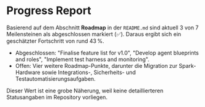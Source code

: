 # Progress Report

Basierend auf dem Abschnitt **Roadmap** in der `README.md` sind aktuell 3 von 7 Meilensteinen als abgeschlossen markiert (✅). Daraus ergibt sich ein geschätzter Fortschritt von rund 43 %.

- Abgeschlossen: "Finalise feature list for v1.0", "Develop agent blueprints and roles", "Implement test harness and monitoring".
- Offen: Vier weitere Roadmap-Punkte, darunter die Migration zur Spark-Hardware sowie Integrations-, Sicherheits- und Testautomatisierungsaufgaben.

Dieser Wert ist eine grobe Näherung, weil keine detaillierteren Statusangaben im Repository vorliegen.
